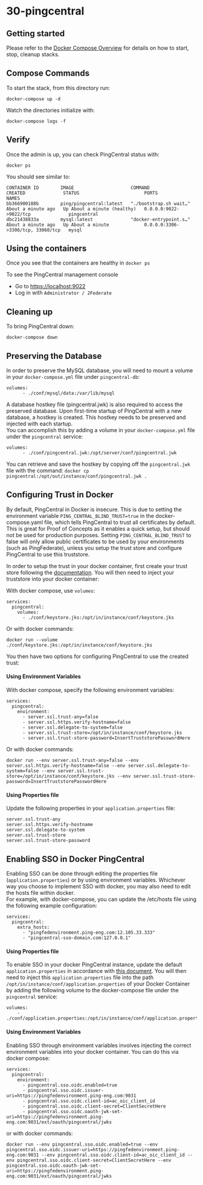 # 30-pingcentral

## Getting started

Please refer to the [Docker Compose Overview](./) for details on how to start, stop, cleanup stacks.

## Compose Commands

To start the stack, from this directory run:

`docker-compose up -d`

Watch the directories initialize with:

`docker-compose logs -f`

## Verify
Once the admin is up, you can check PingCentral status with:
```shell
docker ps
```
You should see similar to:
```
CONTAINER ID        IMAGE                     COMMAND                  CREATED              STATUS                        PORTS                               NAMES
bb366900188b        ping/pingcentral:latest   "./bootstrap.sh wait…"   About a minute ago   Up About a minute (healthy)   0.0.0.0:9022->9022/tcp              pingcentral
dbc21438833a        mysql:latest              "docker-entrypoint.s…"   About a minute ago   Up About a minute             0.0.0.0:3306->3306/tcp, 33060/tcp   mysql
```

## Using the containers

Once you see that the containers are healthy in `docker ps`

To see the PingCentral management console

* Go to [https://localhost:9022](https://localhost:9022)
* Log in with `Administrator / 2Federate`

## Cleaning up

To bring PingCentral down:

`docker-compose down`

## Preserving the Database
In order to preserve the MySQL database, you will need to mount a volume in your `docker-compose.yml` file under `pingcentral-db`:
```
volumes:
      - ./conf/mysql/data:/var/lib/mysql
```

A database hostkey file (pingcentral.jwk) is also required to access the preserved database.
Upon first-time startup of PingCentral with a new database, a hostkey is created. This hostkey needs to be preserved and injected with each startup.  
You can accomplish this by adding a volume in your `docker-compose.yml` file under the `pingcentral` service:
```
volumes:
      - ./conf/pingcentral.jwk:/opt/server/conf/pingcentral.jwk
```


You can retrieve and save the hostkey by copying off the `pingcentral.jwk` file with the command: `docker cp pingcentral:/opt/out/instance/conf/pingcentral.jwk .`

## Configuring Trust in Docker

By default, PingCentral in Docker is insecure. This is due to setting the environment variable `PING_CENTRAL_BLIND_TRUST=true` in the docker-compose.yaml file, which tells PingCentral to trust all certificates by default.
This is great for Proof of Concepts as it enables a quick setup, but should not be used for production purposes.
Setting `PING_CENTRAL_BLIND_TRUST` to false will only allow public certificates to be used by your environments (such as PingFederate), unless you setup the trust store and configure PingCentral to use this truststore.

In order to setup the trust in your docker container, first create your trust store following the [documentation](https://docs.pingidentity.com/bundle/pingcentral/page/fqd1571866743761.html).
You will then need to inject your truststore into your docker container:

With docker compose, use `volumes`:
```
services:
  pingcentral:
    volumes:
      - ./conf/keystore.jks:/opt/in/instance/conf/keystore.jks
```

Or with docker commands:
```
docker run --volume ./conf/keystore.jks:/opt/in/instance/conf/keystore.jks
```

You then have two options for configuring PingCentral to use the created trust:

#### Using Environment Variables

With docker compose, specify the following environment variables:
```
services:
  pingcentral:
    environment:
      - server.ssl.trust-any=false
      - server.ssl.https.verify-hostname=false
      - server.ssl.delegate-to-system=false
      - server.ssl.trust-store=/opt/in/instance/conf/keystore.jks
      - server.ssl.trust-store-password=InsertTruststorePasswordHere
```
Or with docker commands:
```
docker run --env server.ssl.trust-any=false --env server.ssl.https.verify-hostname=false --env server.ssl.delegate-to-system=false --env server.ssl.trust-store=/opt/in/instance/conf/keystore.jks --env server.ssl.trust-store-password=InsertTruststorePasswordHere
```

#### Using Properties file

Update the following properties in your `application.properties` file:
```
server.ssl.trust-any
server.ssl.https.verify-hostname
server.ssl.delegate-to-system
server.ssl.trust-store
server.ssl.trust-store-password
```

## Enabling SSO in Docker PingCentral
Enabling SSO can be done through editing the properties file (`application.properties`) or by using environment variables. 
Whichever way you choose to implement SSO with docker, you may also need to edit the hosts file within docker.  
For example, with docker-compose, you can update the /etc/hosts file using the following example configuration:
```
services:
  pingcentral:
    extra_hosts:
      - "pingfedenvironment.ping-eng.com:12.105.33.333"
      - "pingcentral-sso-domain.com:127.0.0.1"
```

#### Using Properties file
To enable SSO in your docker PingCentral instance, update the default `application.properties` in accordance with [this document](https://docs.pingidentity.com/bundle/pingcentral/page/orc1570565605492.html).
You will then need to inject this `application.properties` file into the path `/opt/in/instance/conf/application.properties` of your Docker Container by adding the following volume to the docker-compose file under the `pingcentral` service:
```
volumes:
    - ./conf/application.properties:/opt/in/instance/conf/application.properties
```

#### Using Environment Variables
Enabling SSO through environment variables involves injecting the correct environment variables into your docker container.
You can do this via docker compose:
```
services:
  pingcentral:
    environment:
      - pingcentral.sso.oidc.enabled=true
      - pingcentral.sso.oidc.issuer-uri=https://pingfedenvironment.ping-eng.com:9031
      - pingcentral.sso.oidc.client-id=ac_oic_client_id
      - pingcentral.sso.oidc.client-secret=ClientSecretHere
      - pingcentral.sso.oidc.oauth-jwk-set-uri=https://pingfedenvironment.ping-eng.com:9031/ext/oauth/pingcentral/jwks
```
or with docker commands:
```
docker run --env pingcentral.sso.oidc.enabled=true --env pingcentral.sso.oidc.issuer-uri=https://pingfedenvironment.ping-eng.com:9031 --env pingcentral.sso.oidc.client-id=ac_oic_client_id --env pingcentral.sso.oidc.client-secret=ClientSecretHere --env pingcentral.sso.oidc.oauth-jwk-set-uri=https://pingfedenvironment.ping-eng.com:9031/ext/oauth/pingcentral/jwks
```

